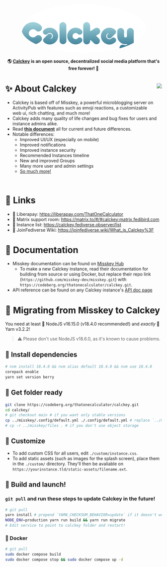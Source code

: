 <div align="center">
<a href="https://stop.voring.me/">
	<img src="./.github/title_float.svg" alt="Calckey logo" style="border-radius:50%" width="400"/>
</a>

**🌎 **[Calckey](https://stop.voring.me/)** is an open source, decentralized social media platform that's free forever! 🚀**

</div>

<div>

<img src="https://pool.jortage.com/voringme/misskey/e7cd2a17-8b23-4e1e-b5cf-709480c623e2.png" align="right" height="320px"/>

# ✨ About Calckey

- Calckey is based off of Misskey, a powerful microblogging server on ActivityPub with features such as emoji reactions, a customizable web ui, rich chatting, and much more!
- Calckey adds many quality of life changes and bug fixes for users and instance admins alike.
- Read **[this document](./CALCKEY.md)** all for current and future differences.
- Notable differences:
  - Improved UI/UX (especially on mobile)
  - Improved notifications
  - Improved instance security
  - Recommended Instances timeline
  - New and improved Groups
  - Many more user and admin settings
  - [So much more!](./CALCKEY.md)

</div>

<div style="clear: both;"></div>

# 🥂 Links

- 💸 Liberapay: https://liberapay.com/ThatOneCalculator
- 💁 Matrix support room: https://matrix.to/#/#calckey:matrix.fedibird.com
- 📜 Instance list: https://calckey.fediverse.observer/list
- 📖 JoinFediverse Wiki: https://joinfediverse.wiki/What_is_Calckey%3F

# 📝 Documentation

- Misskey documentation can be found on [Misskey Hub](https://misskey-hub.net/)
  - To make a new Calckey instance, read their documentation for building from source or using Docker, but replace their repo link (`https://github.com/misskey-dev/misskey.git`) with `https://codeberg.org/thatonecalculator/calckey.git`.
- API reference can be found on any Calckey instance's [API doc page](https://stop.voring.me/api-doc)

# 🚚 Migrating from Misskey to Calckey

You need at least 🐢 NodeJS v16.15.0 (v18.4.0 recommended!) and *exactly* 🧶 Yarn v3.2.2!

> ⚠️ Please don't use NodeJS v18.6.0, as it's known to cause problems.

## 📩 Install dependencies

```sh
# nvm install 18.4.0 && nvm alias default 18.4.0 && nvm use 18.4.0
corepack enable
yarn set version berry
```

## 👀 Get folder ready

```sh
git clone https://codeberg.org/thatonecalculator/calckey.git
cd calckey/
# git checkout main # if you want only stable versions
cp ../misskey/.config/default.yml ./.config/default.yml # replace `../misskey/` with misskey path, replace `default.yml` with `docker.yml` if you use docker
# cp -r ../misskey/files . # if you don't use object storage
```

## 💅 Customize

- To add custom CSS for all users, edit `./custom/instance.css`.
- To add static assets (such as images for the splash screen), place them in the `./custom/` directory. They'll then be avaliable on `https://yourinstance.tld/static-assets/filename.ext`.

## 🚀 Build and launch!

### `git pull` and run these steps to update Calckey in the future!

```sh
# git pull
yarn install # prepend `YARN_CHECKSUM_BEHAVIOR=update` if it doesn't work
NODE_ENV=production yarn run build && yarn run migrate
# Edit service to point to calckey folder and restart!
```

### 🐳 Docker

```sh
# git pull
sudo docker compose build
sudo docker compose stop && sudo docker compose up -d
```
